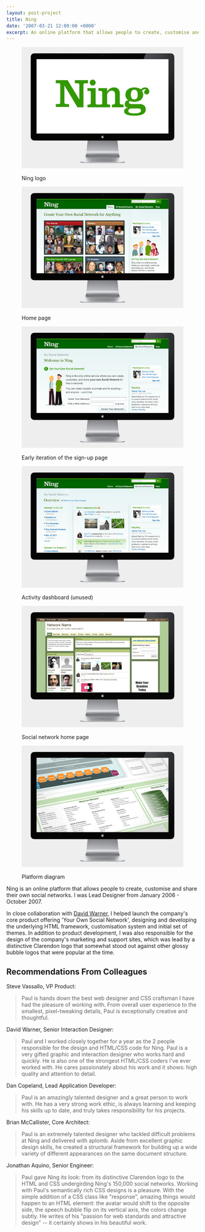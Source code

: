 ```yaml
---
layout: post-project
title: Ning
date: '2007-03-21 12:00:00 +0000'
excerpt: An online platform that allows people to create, customise and share their own social networks.
---
```

<div class="slides">
    <figure>
        <img src="/assets/portfolio/ning/0.jpg" alt=""/>
        <figcaption>
            <p>Ning logo</p>
        </figcaption>
    </figure>
    <figure>
        <img src="/assets/portfolio/ning/1.jpg" alt=""/>
        <figcaption>
            <p>Home page</p>
        </figcaption>
    </figure>
    <figure>
        <img src="/assets/portfolio/ning/2.jpg" alt=""/>
        <figcaption>
            <p>Early iteration of the sign-up page</p>
        </figcaption>
    </figure>
    <figure>
        <img src="/assets/portfolio/ning/3.jpg" alt=""/>
        <figcaption>
            <p>Activity dashboard (unused)</p>
        </figcaption>
    </figure>
    <figure>
        <img src="/assets/portfolio/ning/4.jpg" alt=""/>
        <figcaption>
            <p>Social network home page</p>
        </figcaption>
    </figure>
    <figure>
        <img src="/assets/portfolio/ning/5.jpg" alt=""/>
        <figcaption>
            <p>Platform diagram</p>
        </figcaption>
    </figure>
</div>

Ning is an online platform that allows people to create, customise and share their own social networks. I was Lead Designer from January 2006 - October 2007.

In close collaboration with [David Warner][1], I helped launch the company's core product offering 'Your Own Social Network', designing and developing the underlying HTML framework, customisation system and initial set of themes. In addition to product development, I was also responsible for the design of the company's marketing and support sites, which was lead by a distinctive Clarendon logo that somewhat stood out against other glossy bubble logos that were popular at the time.

## Recommendations From Colleagues
Steve Vassallo, VP Product:

> Paul is hands down the best web designer and CSS craftsman I have had the pleasure of working with. From overall user experience to the smallest, pixel-tweaking details, Paul is exceptionally creative and thoughtful.

David Warner, Senior Interaction Designer:

> Paul and I worked closely together for a year as the 2 people responsible for the design and HTML/CSS code for Ning. Paul is a very gifted graphic and interaction designer who works hard and quickly. He is also one of the strongest HTML/CSS coders I've ever worked with. He cares passionately about his work and it shows: high quality and attention to detail.

Dan Copeland, Lead Application Developer:

> Paul is an amazingly talented designer and a great person to work with. He has a very strong work ethic, is always learning and keeping his skills up to date, and truly takes responsibility for his projects.

Brian McCallister, Core Architect:

> Paul is an extremely talented designer who tackled difficult problems at Ning and delivered with aplomb. Aside from excellent graphic design skills, he created a structural framework for building up a wide variety of different appearances on the same document structure.

 Jonathan Aquino, Senior Engineer:

> Paul gave Ning its look: from its distinctive Clarendon logo to the HTML and CSS undergirding Ning's 150,000 social networks. Working with Paul's semantically rich CSS designs is a pleasure. With the simple addition of a CSS class like "response", amazing things would happen to an HTML element: the avatar would shift to the opposite side, the speech bubble flip on its vertical axis, the colors change subtly. He writes of his "passion for web standards and attractive design" -- it certainly shows in his beautiful work.

[1]: http://davidlwarner.com/